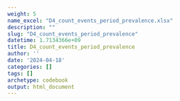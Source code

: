 ```yaml
---
weight: 5
name_excel: "D4_count_events_period_prevalence.xlsx"
description: ""
slug: "D4_count_events_period_prevalence"
datetime: 1.7134366e+09
title: D4_count_events_period_prevalence
author: ''
date: '2024-04-18'
categories: []
tags: []
archetype: codebook
output: html_document
---
```


<div class="tabcontent"></div>
